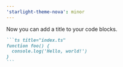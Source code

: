 ```yaml
---
'starlight-theme-nova': minor
---
```


Now you can add a title to your code blocks.

````md
```ts title="index.ts"
function foo() {
  console.log('Hello, world!')
}
```
````
